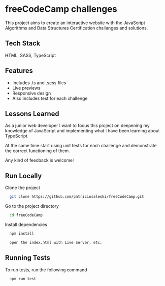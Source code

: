 
# freeCodeCamp challenges

This project aims to create an interactive website with the JavaScript Algorithms and Data Structures Certification challenges and solutions.




## Tech Stack

HTML, SASS, TypeScript



## Features

- Includes .ts and .scss files
- Live previews
- Responsive design
- Also includes test for each challenge


## Lessons Learned

As a junior web developer I want to focus this project on deepening my knowledge of JavaScript and implementing what I have been learning about TypeScript.

At the same time start using unit tests for each challenge and demonstrate the correct functioning of them.

Any kind of feedback is welcome!


## Run Locally

Clone the project

```bash
  git clone https://github.com/patriciosaleski/freeCodeCamp.git
```

Go to the project directory

```bash
  cd freeCodeCamp
```

Install dependencies

```bash
  npm install
```

```bash
  open the index.html with Live Server, etc.
```


## Running Tests

To run tests, run the following command

```bash
  npm run test
```

